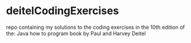 # deitelCodingExercises
repo containing my solutions to the coding exercises in the 10th edition of the:  Java how to program book by Paul and Harvey Deitel
